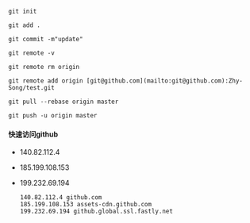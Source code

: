 ```git
git init

git add .

git commit -m"update"

git remote -v

git remote rm origin

git remote add origin [git@github.com](mailto:git@github.com):Zhy-Song/test.git

git pull --rebase origin master

git push -u origin master
```

#### 快速访问github

- 140.82.112.4

- 185.199.108.153

- 199.232.69.194 

  ```
  140.82.112.4 github.com
  185.199.108.153 assets-cdn.github.com
  199.232.69.194 github.global.ssl.fastly.net
  ```

  

